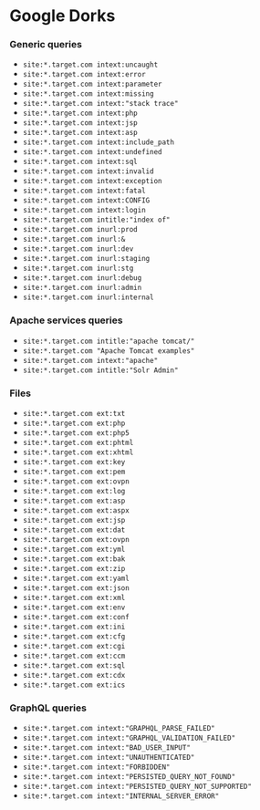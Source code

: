 # Google Dorks


### Generic queries

- `site:*.target.com intext:uncaught`
- `site:*.target.com intext:error`
- `site:*.target.com intext:parameter`
- `site:*.target.com intext:missing`
- `site:*.target.com intext:"stack trace"`
- `site:*.target.com intext:php`
- `site:*.target.com intext:jsp`
- `site:*.target.com intext:asp`
- `site:*.target.com intext:include_path`
- `site:*.target.com intext:undefined`
- `site:*.target.com intext:sql`
- `site:*.target.com intext:invalid`
- `site:*.target.com intext:exception`
- `site:*.target.com intext:fatal`
- `site:*.target.com intext:CONFIG`
- `site:*.target.com intext:login`
- `site:*.target.com intitle:"index of"`
- `site:*.target.com inurl:prod`
- `site:*.target.com inurl:&`
- `site:*.target.com inurl:dev`
- `site:*.target.com inurl:staging`
- `site:*.target.com inurl:stg`
- `site:*.target.com inurl:debug`
- `site:*.target.com inurl:admin`
- `site:*.target.com inurl:internal`

### Apache services queries

- `site:*.target.com intitle:"apache tomcat/"`
- `site:*.target.com "Apache Tomcat examples"`
- `site:*.target.com intext:"apache"`
- `site:*.target.com intitle:"Solr Admin"`

### Files

- `site:*.target.com ext:txt`
- `site:*.target.com ext:php`
- `site:*.target.com ext:php5`
- `site:*.target.com ext:phtml`
- `site:*.target.com ext:xhtml`
- `site:*.target.com ext:key`
- `site:*.target.com ext:pem`
- `site:*.target.com ext:ovpn`
- `site:*.target.com ext:log`
- `site:*.target.com ext:asp`
- `site:*.target.com ext:aspx`
- `site:*.target.com ext:jsp`
- `site:*.target.com ext:dat`
- `site:*.target.com ext:ovpn`
- `site:*.target.com ext:yml`
- `site:*.target.com ext:bak`
- `site:*.target.com ext:zip`
- `site:*.target.com ext:yaml`
- `site:*.target.com ext:json`
- `site:*.target.com ext:xml`
- `site:*.target.com ext:env`
- `site:*.target.com ext:conf`
- `site:*.target.com ext:ini`
- `site:*.target.com ext:cfg`
- `site:*.target.com ext:cgi`
- `site:*.target.com ext:ccm`
- `site:*.target.com ext:sql`
- `site:*.target.com ext:cdx`
- `site:*.target.com ext:ics`

### GraphQL queries

- `site:*.target.com intext:"GRAPHQL_PARSE_FAILED"`
- `site:*.target.com intext:"GRAPHQL_VALIDATION_FAILED"`
- `site:*.target.com intext:"BAD_USER_INPUT"`
- `site:*.target.com intext:"UNAUTHENTICATED"`
- `site:*.target.com intext:"FORBIDDEN"`
- `site:*.target.com intext:"PERSISTED_QUERY_NOT_FOUND"`
- `site:*.target.com intext:"PERSISTED_QUERY_NOT_SUPPORTED"`
- `site:*.target.com intext:"INTERNAL_SERVER_ERROR"`
